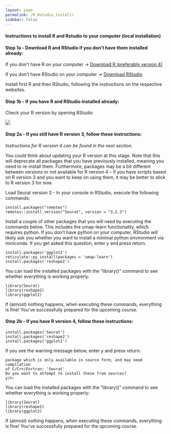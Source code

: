 ```yaml
---
layout: page
permalink: /R_Rstudio_install/
sidebar: false
---
```



#### Instructions to install R and Rstudio to your computer (local installation)

#### Step 1a - Download R and RStudio if you don't have them installed already:

If you donʼt have R on your computer -> [Download R (preferably version 4)](https://cran.r-project.org/)

If you donʼt have RStudio on your computer -> [Download RStudio](https://www.rstudio.com/products/rstudio/download/)

Install first R and then RStudio, following the instructions on the respective websites.


#### Step 1b - If you have R and RStudio installed already:
Check your R version by opening RStudio

![](/images/R_version_screen_cropped.png)


#### Step 2a - If you still have R version 3, follow these instructions:

*Instructions for R version 4 can be found in the next section.*

You could think about updating your R version at this stage. Note that this will deprecate all packages that you have previously installed, meaning you need to re-install them. Furthermore, packages may be a bit different between versions or not available for R version 4 – if you have scripts based on R version 3 and you want to keep on using them, it may be better to stick to R version 3 for now.

Load Seurat version 3 - In your console in RStudio, execute the following commands:

```
install.packages("remotes")
remotes::install_version("Seurat", version = "3.2.3")
```

Install a couple of other packages that you will need by executing the commands below. This includes the umap-learn functionality, which requires python. If you don't have python on your computer, RStudio will likely ask you whether you want to install a minimal python environment via miniconda. If you get asked this question, enter y and press return.

```
install.packages('ggplot2')
reticulate::py_install(packages = 'umap-learn')
install.packages('reshape2')
```

You can load the installed packages with the "library()" command to see whether everything is working properly:

```
library(Seurat)
library(reshape2)
library(ggplot2)
```

If (almost) nothing happens, when executing these commands, everything is fine! You've successfully prepared for the upcoming course.

#### Step 2b - If you have R version 4, follow these instructions:

```
install.packages('Seurat')
install.packages('reshape2')
install.packages('ggplot2')
```

If you see the warning message below, enter y and press return:

```
package which is only available in source form, and may need compilation
of C/C++/Fortran: 'Seurat'
Do you want to attempt to install these from sources?
y/n:
```

You can load the installed packages with the "library()" command to see whether everything is working properly:

```
library(Seurat)
library(reshape2)
library(ggplot2)
```

If (almost) nothing happens, when executing these commands, everything is fine! You've successfully prepared for the upcoming course.
